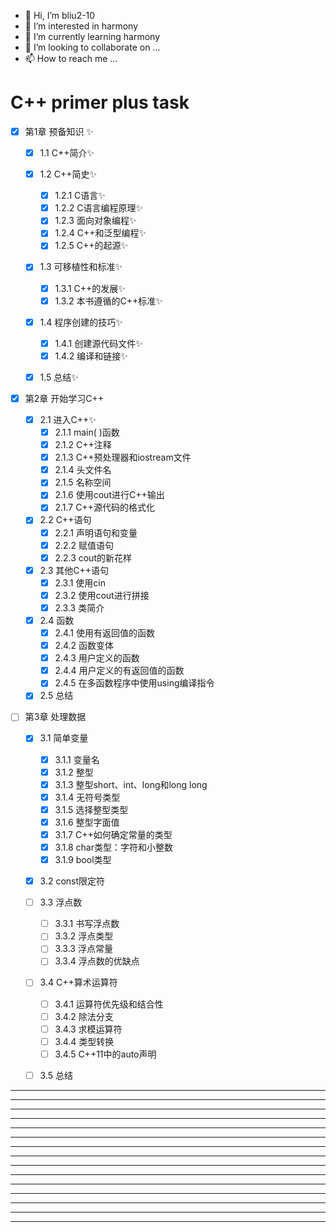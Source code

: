 * 👋 Hi, I’m bliu2-10
* 👀 I’m interested in harmony
* 🌱 I’m currently learning harmony
* 💞️ I’m looking to collaborate on ...
* 📫 How to reach me ...

# C++ primer plus task

- [X] 第1章 预备知识 ✨

  - [X] 1.1 C++简介✨
  - [X] 1.2 C++简史✨

    - [X] 1.2.1 C语言✨
    - [X] 1.2.2 C语言编程原理✨
    - [X] 1.2.3 面向对象编程✨
    - [X] 1.2.4 C++和泛型编程✨
    - [X] 1.2.5 C++的起源✨
  - [X] 1.3 可移植性和标准✨

    - [X] 1.3.1 C++的发展✨
    - [X] 1.3.2 本书遵循的C++标准✨
  - [X] 1.4 程序创建的技巧✨

    - [X] 1.4.1 创建源代码文件✨
    - [X] 1.4.2 编译和链接✨
  - [X] 1.5 总结✨
- [X] 第2章 开始学习C++

  - [X] 2.1 进入C++✨
    - [X] 2.1.1 main( )函数
    - [X] 2.1.2 C++注释
    - [X] 2.1.3 C++预处理器和iostream文件
    - [X] 2.1.4 头文件名
    - [X] 2.1.5 名称空间
    - [X] 2.1.6 使用cout进行C++输出
    - [X] 2.1.7 C++源代码的格式化
  - [X] 2.2 C++语句
    - [X] 2.2.1 声明语句和变量
    - [X] 2.2.2 赋值语句
    - [X] 2.2.3 cout的新花样
  - [X] 2.3 其他C++语句
    - [X] 2.3.1 使用cin
    - [X] 2.3.2 使用cout进行拼接
    - [X] 2.3.3 类简介
  - [X] 2.4 函数
    - [X] 2.4.1 使用有返回值的函数
    - [X] 2.4.2 函数变体
    - [X] 2.4.3 用户定义的函数
    - [X] 2.4.4 用户定义的有返回值的函数
    - [X] 2.4.5 在多函数程序中使用using编译指令
  - [X] 2.5 总结
- [ ] 第3章 处理数据

  - [X] 3.1 简单变量
    - [X] 3.1.1 变量名
    - [X] 3.1.2 整型
    - [X] 3.1.3 整型short、int、long和long long
    - [X] 3.1.4 无符号类型
    - [X] 3.1.5 选择整型类型
    - [X] 3.1.6 整型字面值
    - [X] 3.1.7 C++如何确定常量的类型
    - [X] 3.1.8 char类型：字符和小整数
    - [X] 3.1.9 bool类型
  - [X] 3.2 const限定符
  - [ ] 3.3 浮点数
    - [ ] 3.3.1 书写浮点数
    - [ ] 3.3.2 浮点类型
    - [ ] 3.3.3 浮点常量
    - [ ] 3.3.4 浮点数的优缺点
  - [ ] 3.4 C++算术运算符
    - [ ] 3.4.1 运算符优先级和结合性
    - [ ] 3.4.2 除法分支
    - [ ] 3.4.3 求模运算符
    - [ ] 3.4.4 类型转换
    - [ ] 3.4.5 C++11中的auto声明
  - [ ] 3.5 总结








---

---

---

---

---

---

---

---

---

---

---

---

---

---

---
